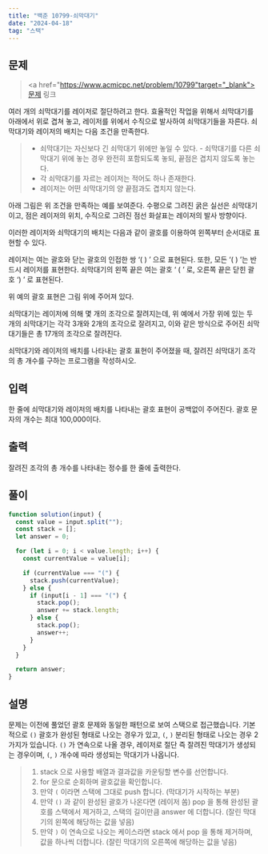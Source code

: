 ```yaml
---
title: "백준 10799-쇠막대기"
date: "2024-04-18"
tag: "스택"
---
```


## 문제

> <a href="https://www.acmicpc.net/problem/10799"target="_blank">문제 링크</a>

여러 개의 쇠막대기를 레이저로 절단하려고 한다. 효율적인 작업을 위해서 쇠막대기를 아래에서 위로 겹쳐 놓고, 레이저를 위에서 수직으로 발사하여 쇠막대기들을 자른다. 쇠막대기와 레이저의 배치는 다음 조건을 만족한다.

> - 쇠막대기는 자신보다 긴 쇠막대기 위에만 놓일 수 있다. - 쇠막대기를 다른 쇠막대기 위에 놓는 경우 완전히 포함되도록 놓되, 끝점은 겹치지 않도록 놓는다.
> - 각 쇠막대기를 자르는 레이저는 적어도 하나 존재한다.
> - 레이저는 어떤 쇠막대기의 양 끝점과도 겹치지 않는다.

아래 그림은 위 조건을 만족하는 예를 보여준다. 수평으로 그려진 굵은 실선은 쇠막대기이고, 점은 레이저의 위치, 수직으로 그려진 점선 화살표는 레이저의 발사 방향이다.

이러한 레이저와 쇠막대기의 배치는 다음과 같이 괄호를 이용하여 왼쪽부터 순서대로 표현할 수 있다.

레이저는 여는 괄호와 닫는 괄호의 인접한 쌍 ‘( ) ’ 으로 표현된다. 또한, 모든 ‘( ) ’는 반드시 레이저를 표현한다.
쇠막대기의 왼쪽 끝은 여는 괄호 ‘ ( ’ 로, 오른쪽 끝은 닫힌 괄호 ‘) ’ 로 표현된다.

위 예의 괄호 표현은 그림 위에 주어져 있다.

쇠막대기는 레이저에 의해 몇 개의 조각으로 잘려지는데, 위 예에서 가장 위에 있는 두 개의 쇠막대기는 각각 3개와 2개의 조각으로 잘려지고, 이와 같은 방식으로 주어진 쇠막대기들은 총 17개의 조각으로 잘려진다.

쇠막대기와 레이저의 배치를 나타내는 괄호 표현이 주어졌을 때, 잘려진 쇠막대기 조각의 총 개수를 구하는 프로그램을 작성하시오.

## 입력

한 줄에 쇠막대기와 레이저의 배치를 나타내는 괄호 표현이 공백없이 주어진다. 괄호 문자의 개수는 최대 100,000이다.

## 출력

잘려진 조각의 총 개수를 나타내는 정수를 한 줄에 출력한다.

## 풀이

```ts
function solution(input) {
  const value = input.split("");
  const stack = [];
  let answer = 0;

  for (let i = 0; i < value.length; i++) {
    const currentValue = value[i];

    if (currentValue === "(") {
      stack.push(currentValue);
    } else {
      if (input[i - 1] === "(") {
        stack.pop();
        answer += stack.length;
      } else {
        stack.pop();
        answer++;
      }
    }
  }

  return answer;
}
```

## 설명

문제는 이전에 풀었던 괄호 문제와 동일한 패턴으로 보여 스택으로 접근했습니다. 기본적으로 `()` 괄호가 완성된 형태로 나오는 경우가 있고, `(`, `)` 분리된 형태로 나오는 경우 2가지가 있습니다. `()` 가 연속으로 나올 경우, 레이저로 절단 즉 잘려진 막대기가 생성되는 경우이며, `(`, `)` 개수에 따라 생성되는 막대기가 나옵니다.

> 1. stack 으로 사용할 배열과 결과값을 카운팅할 변수를 선언합니다.
> 2. for 문으로 순회하며 괄호값을 확인합니다.
> 3. 만약 `(` 이라면 스택에 그대로 push 합니다. (막대기가 시작하는 부분)
> 4. 만약 `()` 과 같이 완성된 괄호가 나온다면 (레이저 쏨) pop 을 통해 완성된 괄호를 스택에서 제거하고, 스택의 길이만큼 answer 에 더합니다. (잘린 막대기의 왼쪽에 해당하는 값을 넣음)
> 5. 만약 `)` 이 연속으로 나오는 케이스라면 stack 에서 pop 을 통해 제거하며, 값을 하나씩 더합니다. (잘린 막대기의 오른쪽에 해당하는 값을 넣음)
